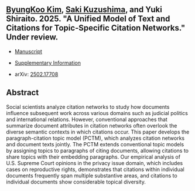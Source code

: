 ## [ByungKoo Kim](https://www.byungkookim.com/), [Saki Kuzushima](https://sakikuzushima.github.io/), and Yuki Shiraito. 2025. "A Unified Model of Text and Citations for Topic-Specific Citation Networks." Under review.

- [Manuscript](../files/pctm.pdf)

- [Supplementary Information](../files/pctm_si.pdf)

- arXiv: [2502.17708](https://doi.org/10.48550/arXiv.2502.17708)

## Abstract
Social scientists analyze citation networks to study how documents influence subsequent work across various domains such as judicial politics and international relations.
However, conventional approaches that summarize document attributes in citation networks often overlook the diverse semantic contexts in which citations occur.
This paper develops the paragraph-citation topic model (PCTM), which analyzes citation networks and document texts jointly.
The PCTM extends conventional topic models by assigning topics to paragraphs of citing documents, allowing citations to share topics with their embedding paragraphs.
Our empirical analysis of U.S. Supreme Court opinions in the privacy issue domain, which includes cases on reproductive rights, demonstrates that citations within individual documents frequently span multiple substantive areas, and citations to individual documents show considerable topical diversity.
